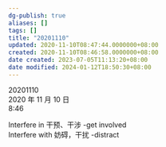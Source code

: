 ```yaml
---
dg-publish: true
aliases: []
tags: []
title: "20201110"
updated: 2020-11-10T08:47:44.0000000+08:00
created: 2020-11-10T08:46:58.0000000+08:00
date created: 2023-07-05T11:13:20+08:00
date modified: 2024-01-12T18:50:30+08:00
---
```


20201110  
2020 年 11 月 10 日  
8:46

Interfere in 干预、干涉 -get involved  
Interfere with 妨碍，干扰 -distract
